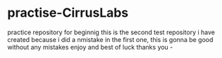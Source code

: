 # practise-CirrusLabs
practice repository for beginnig 
this is the second test repository i have created 
because i did a nmistake in the first one, this is gonna be good without any mistakes
enjoy and best of luck
thanks you -
